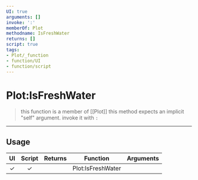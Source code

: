 ```yaml
---
UI: true
arguments: []
invoke: ':'
memberOf: Plot
methodname: IsFreshWater
returns: []
script: true
tags:
- Plot/_function
- function/UI
- function/script
---
```

# Plot:IsFreshWater
> this function is a member of [[Plot]]
> this method expects an implicit "self" argument. invoke it with `:`
-----
## Usage
|  UI | Script | Returns | Function | Arguments |
|:---:|:------:|-------:|:--------:|:---------|
|✓|✓||Plot:IsFreshWater||

